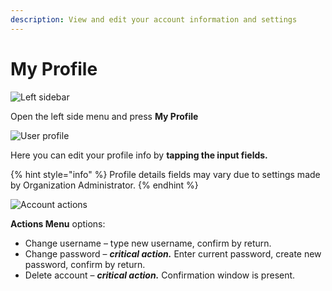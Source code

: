 ```yaml
---
description: View and edit your account information and settings
---
```


# My Profile

![Left sidebar](https://user-images.githubusercontent.com/72790181/119666310-efc6d580-be3d-11eb-9e34-be660bd30aae.png)

Open the left side menu and press **My Profile**

![User profile](https://user-images.githubusercontent.com/72790181/119666333-f3f2f300-be3d-11eb-94a3-877d4b5f98ea.png)

Here you can edit your profile info by **tapping the input fields.**

{% hint style="info" %}
Profile details fields may vary due to settings made by Organization Administrator.
{% endhint %}

![Account actions](https://user-images.githubusercontent.com/72790181/119666351-f7867a00-be3d-11eb-8bbc-0e2fdfe2056a.png)

**Actions Menu** options:

* Change username – type new username, confirm by return.
* Change password – _**critical action.**_ Enter current password, create new password, confirm by return.
* Delete account – _**critical action.**_ Confirmation window is present.

